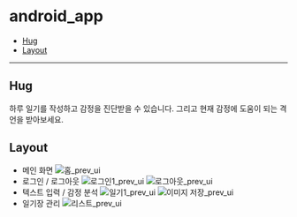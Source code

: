 # android_app

<!-- code_chunk_output -->

- [Hug](#Hug)
- [Layout](#layout)

<!-- /code_chunk_output -->

---

## Hug

하루 일기를 작성하고 감정을 진단받을 수 있습니다. 그리고 현재 감정에 도움이 되는 격언을 받아보세요.

## Layout
- 메인 화면
![홈_prev_ui](https://user-images.githubusercontent.com/59719410/174498950-1f0d42fa-bb88-4f22-853c-f08d0b01b40b.png)
- 로그인 / 로그아웃
![로그인1_prev_ui](https://user-images.githubusercontent.com/59719410/174498916-2c374d32-964e-4fcc-aec9-18386e4a0802.png)
![로그아웃_prev_ui](https://user-images.githubusercontent.com/59719410/174498943-69ebfd66-1ddf-461b-b777-a1cc284029df.png)
- 텍스트 입력 / 감정 분석
![일기1_prev_ui](https://user-images.githubusercontent.com/59719410/174498953-c38e0967-fa72-4f5d-957d-f918eae58222.png)
![이미지 저장_prev_ui](https://user-images.githubusercontent.com/59719410/174498958-ab766bae-588d-485f-b5aa-7006715cabec.png)
- 일기장 관리
![리스트_prev_ui](https://user-images.githubusercontent.com/59719410/174498960-1386fa65-c136-4f64-bf2f-ff2e9e434ca2.png)
